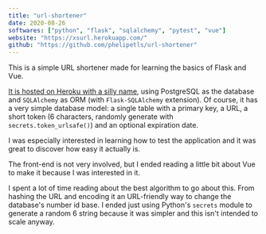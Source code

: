 ```yaml
---
title: "url-shortener"
date: 2020-08-26
softwares: ["python", "flask", "sqlalchemy", "pytest", "vue"]
website: "https://xsurl.herokuapp.com/"
github: "https://github.com/phelipetls/url-shortener"
---
```


This is a simple URL shortener made for learning the basics of Flask and
Vue.

[It is hosted on Heroku with a silly name](https://xsurl.herokuapp.com/), using
PostgreSQL as the database and `SQLAlchemy` as ORM (with `Flask-SQLAlchemy`
extension). Of course, it has a very simple database model: a single table with
a primary key, a URL, a short token (6 characters, randomly generate with
`secrets.token_urlsafe()`) and an optional expiration date.

I was especially interested in learning how to test the application and it was
great to discover how easy it actually is.

The front-end is not very involved, but I ended reading a little bit about Vue
to make it because I was interested in it.

I spent a lot of time reading about the best algorithm to go about this. From
hashing the URL and encoding it an URL-friendly way to change the database's
number id base. I ended just using Python's `secrets` module to generate a
random 6 string because it was simpler and this isn't intended to scale anyway.
